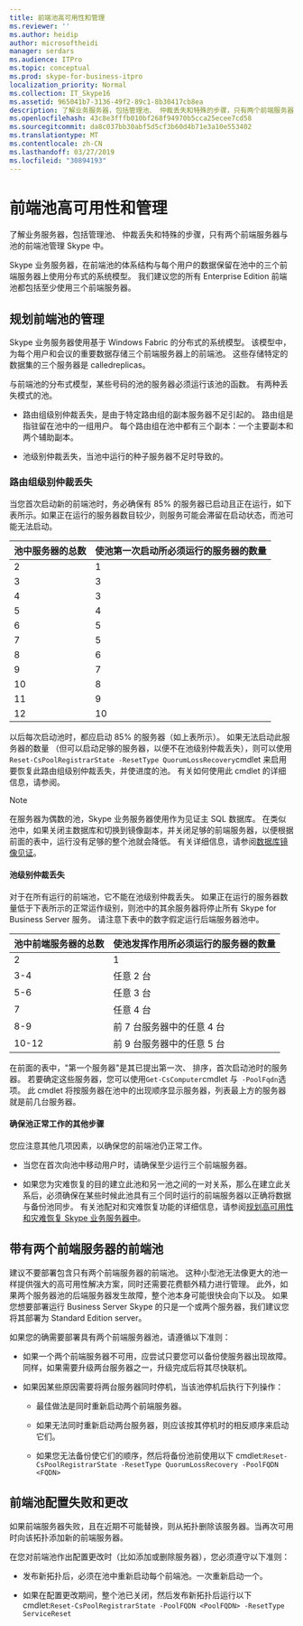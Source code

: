 ```yaml
---
title: 前端池高可用性和管理
ms.reviewer: ''
ms.author: heidip
author: microsoftheidi
manager: serdars
ms.audience: ITPro
ms.topic: conceptual
ms.prod: skype-for-business-itpro
localization_priority: Normal
ms.collection: IT_Skype16
ms.assetid: 965041b7-3136-49f2-89c1-8b30417cb8ea
description: 了解业务服务器，包括管理池、 仲裁丢失和特殊的步骤，只有两个前端服务器与池的前端池管理 Skype 中。
ms.openlocfilehash: 43c8e3fffb010bf268f94970b5cca25ecee7cd58
ms.sourcegitcommit: da8c037bb30abf5d5cf3b60d4b71e3a10e553402
ms.translationtype: MT
ms.contentlocale: zh-CN
ms.lasthandoff: 03/27/2019
ms.locfileid: "30894193"
---
```

# <a name="front-end-pool-high-availability-and-management"></a>前端池高可用性和管理
 
了解业务服务器，包括管理池、 仲裁丢失和特殊的步骤，只有两个前端服务器与池的前端池管理 Skype 中。
  
Skype 业务服务器，在前端池的体系结构与每个用户的数据保留在池中的三个前端服务器上使用分布式的系统模型。 我们建议您的所有 Enterprise Edition 前端池都包括至少使用三个前端服务器。 
  
## <a name="planning-for-the-management-of-front-end-pools"></a>规划前端池的管理

 Skype 业务服务器使用基于 Windows Fabric 的分布式的系统模型。 该模型中，为每个用户和会议的重要数据存储三个前端服务器上的前端池。 这些存储特定的数据集的三个服务器是 calledreplicas。
  
与前端池的分布式模型，某些号码的池的服务器必须运行该池的函数。 有两种丢失模式的池。
  
- 路由组级别仲裁丢失，是由于特定路由组的副本服务器不足引起的。 路由组是指驻留在池中的一组用户。 每个路由组在池中都有三个副本：一个主要副本和两个辅助副本。
    
- 池级别仲裁丢失，当池中运行的种子服务器不足时导致的。 
    
### <a name="routing-group-level-quorum-loss"></a>路由组级别仲裁丢失

当您首次启动新的前端池时，务必确保有 85% 的服务器已启动且正在运行，如下表所示。如果正在运行的服务器数目较少，则服务可能会滞留在启动状态，而池可能无法启动。
  
|池中服务器的总数  <br/> |使池第一次启动所必须运行的服务器的数量  <br/> |
|:-----|:-----|
|2  <br/> |1  <br/> |
|3  <br/> |3  <br/> |
|4  <br/> |3  <br/> |
|5  <br/> |4  <br/> |
|6  <br/> |5  <br/> |
|7  <br/> |5  <br/> |
|8  <br/> |6  <br/> |
|9  <br/> |7  <br/> |
|10  <br/> |8  <br/> |
|11  <br/> |9  <br/> |
|12  <br/> |10  <br/> |
   
以后每次启动池时，都应启动 85% 的服务器（如上表所示）。 如果无法启动此服务器的数量 （但可以启动足够的服务器，以便不在池级别仲裁丢失），则可以使用`Reset-CsPoolRegistrarState -ResetType QuorumLossRecovery`cmdlet 来启用要恢复此路由组级别仲裁丢失，并使进度的池。 有关如何使用此 cmdlet 的详细信息，请参阅<link Reset-CsPoolRegistrarState>。
  
> [!NOTE]
> 在服务器为偶数的池，Skype 业务服务器使用作为见证主 SQL 数据库。 在类似池中，如果关闭主数据库和切换到镜像副本，并关闭足够的前端服务器，以便根据前面的表中，运行没有足够的整个池就会降低。 有关详细信息，请参阅[数据库镜像见证](https://go.microsoft.com/fwlink/?LinkId=393672)。 
  
#### <a name="pool-level-quorum-loss"></a>池级别仲裁丢失

对于在所有运行的前端池，它不能在池级别仲裁丢失。 如果正在运行的服务器数量低于下表所示的正常运作级别，则池中的其余服务器将停止所有 Skype for Business Server 服务。 请注意下表中的数字假定运行后端服务器池中。
  
|池中前端服务器的总数  <br/> |使池发挥作用所必须运行的服务器的数量  <br/> |
|:-----|:-----|
|2  <br/> |1  <br/> |
|3-4  <br/> |任意 2 台  <br/> |
|5-6  <br/> |任意 3 台  <br/> |
|7  <br/> |任意 4 台  <br/> |
|8-9  <br/> |前 7 台服务器中的任意 4 台  <br/> |
|10-12  <br/> |前 9 台服务器中的任意 5 台  <br/> |
   
在前面的表中，"第一个服务器"是其已提出第一次、 排序，首次启动池时的服务器。 若要确定这些服务器，您可以使用`Get-CsComputer`cmdlet 与` -PoolFqdn`选项。 此 cmdlet 将按服务器在池中的出现顺序显示服务器，列表最上方的服务器就是前几台服务器。
  
#### <a name="additional-steps-to-ensure-pools-are-functional"></a>确保池正常工作的其他步骤

您应注意其他几项因素，以确保您的前端池仍正常工作。
  
- 当您在首次向池中移动用户时，请确保至少运行三个前端服务器。
    
- 如果您为灾难恢复的目的建立此池和另一池之间的一对关系，那么在建立此关系后，必须确保在某些时候此池具有三个同时运行的前端服务器以正确将数据与备份池同步。 有关池配对和灾难恢复功能的详细信息，请参阅[规划高可用性和灾难恢复 Skype 业务服务器中](high-availability-and-disaster-recovery.md)。 
    
## <a name="front-end-pool-with-two-front-end-servers"></a>带有两个前端服务器的前端池

建议不要部署包含只有两个前端服务器的前端池。 这种小型池无法像更大的池一样提供强大的高可用性解决方案，同时还需要花费额外精力进行管理。 此外，如果两个服务器池的后端服务器发生故障，整个池本身可能很快会向下以及。 如果您想要部署运行 Business Server Skype 的只是一个或两个服务器，我们建议您将其部署为 Standard Edition server。
  
如果您的确需要部署具有两个前端服务器池，请遵循以下准则：
  
- 如果一个两个前端服务器不可用，应尝试只要您可以备份使服务器出现故障。 同样，如果需要升级两台服务器之一，升级完成后将其尽快联机。
    
- 如果因某些原因需要将两台服务器同时停机，当该池停机后执行下列操作：
    
  - 最佳做法是同时重新启动两个前端服务器。 
    
  - 如果无法同时重新启动两台服务器，则应该按其停机时的相反顺序来启动它们。
    
  - 如果您无法备份使它们的顺序，然后将备份池前使用以下 cmdlet:`Reset-CsPoolRegistrarState -ResetType QuorumLossRecovery -PoolFQDN <FQDN>`
    
## <a name="front-end-pool-configuration-failures-and-changes"></a>前端池配置失败和更改

如果前端服务器失败，且在近期不可能替换，则从拓扑删除该服务器。当再次可用时向该拓扑添加新的前端服务器。
  
在您对前端池作出配置更改时（比如添加或删除服务器），您必须遵守以下准则：
  
- 发布新拓扑后，必须在池中重新启动每个前端池。一次重新启动一个。
    
- 如果在配置更改期间，整个池已关闭，然后发布新拓扑后运行以下 cmdlet:`Reset-CsPoolRegistrarState -PoolFQDN <PoolFQDN> -ResetType ServiceReset`
    

